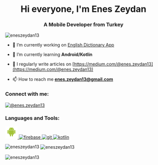 <h1 align="center">Hi everyone, I'm Enes Zeydan</h1>
<h3 align="center">A Mobile Developer from Turkey</h3>

<p align="left"> <img src="https://komarev.com/ghpvc/?username=eneszeydan13&label=Profile%20views&color=0e75b6&style=flat" alt="eneszeydan13" /> </p>

- 🔭 I’m currently working on [English Dictionary App](https://github.com/eneszeydan13/EnglishDictionary)

- 🌱 I’m currently learning **Android/Kotlin**

- 📝 I regularly write articles on [https://medium.com/@enes.zeydan13](https://medium.com/@enes.zeydan13)

- 📫 How to reach me **enes.zeydan13@gmail.com**

<h3 align="left">Connect with me:</h3>
<p align="left">
<a href="https://medium.com/@enes.zeydan13" target="blank"><img align="center" src="https://raw.githubusercontent.com/rahuldkjain/github-profile-readme-generator/master/src/images/icons/Social/medium.svg" alt="@enes.zeydan13" height="30" width="40" /></a>
</p>

<h3 align="left">Languages and Tools:</h3>
<p align="left"> <a href="https://developer.android.com" target="_blank" rel="noreferrer"> <img src="https://raw.githubusercontent.com/devicons/devicon/master/icons/android/android-original-wordmark.svg" alt="android" width="40" height="40"/> </a> <a href="https://firebase.google.com/" target="_blank" rel="noreferrer"> <img src="https://www.vectorlogo.zone/logos/firebase/firebase-icon.svg" alt="firebase" width="40" height="40"/> </a> <a href="https://git-scm.com/" target="_blank" rel="noreferrer"> <img src="https://www.vectorlogo.zone/logos/git-scm/git-scm-icon.svg" alt="git" width="40" height="40"/> </a> <a href="https://kotlinlang.org" target="_blank" rel="noreferrer"> <img src="https://www.vectorlogo.zone/logos/kotlinlang/kotlinlang-icon.svg" alt="kotlin" width="40" height="40"/> </a> </p>

<p><img align="left" src="https://github-readme-stats.vercel.app/api/top-langs?username=eneszeydan13&show_icons=true&locale=en&layout=compact" alt="eneszeydan13" /></p>

<p>&nbsp;<img align="center" src="https://github-readme-stats.vercel.app/api?username=eneszeydan13&show_icons=true&locale=en" alt="eneszeydan13" /></p>

<p><img align="center" src="https://github-readme-streak-stats.herokuapp.com/?user=eneszeydan13&" alt="eneszeydan13" /></p>

